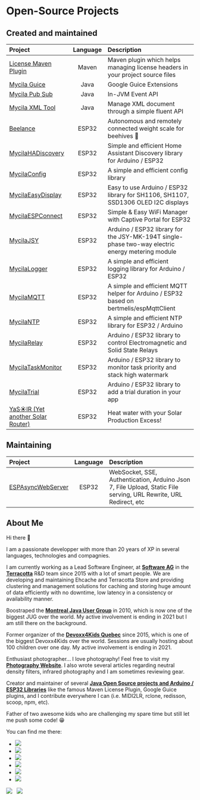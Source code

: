 # Open-Source Projects

## Created and maintained

| **Project**                                                        | **Language** | **Description**                                                                                  |
| :----------------------------------------------------------------- | :----------: | :----------------------------------------------------------------------------------------------- |
| [License Maven Plugin](https://oss.carbou.me/license-maven-plugin) |    Maven     | Maven plugin which helps managing license headers in your project source files                   |
| [Mycila Guice](https://oss.carbou.me/guice)                        |     Java     | Google Guice Extensions                                                                          |
| [Mycila Pub Sub](https://oss.carbou.me/pubsub)                     |     Java     | In-JVM Event API                                                                                 |
| [Mycila XML Tool](https://oss.carbou.me/xmltool)                   |     Java     | Manage XML document through a simple fluent API                                                  |
| [Beelance](https://oss.carbou.me/Beelance)                         |    ESP32     | Autonomous and remotely connected weight scale for beehives 🐝                                   |
| [MycilaHADiscovery](https://oss.carbou.me/MycilaHADiscovery)       |    ESP32     | Simple and efficient Home Assistant Discovery library for Arduino / ESP32                        |
| [MycilaConfig](https://oss.carbou.me/MycilaConfig)                 |    ESP32     | A simple and efficient config library                                                            |
| [MycilaEasyDisplay](https://oss.carbou.me/MycilaEasyDisplay)       |    ESP32     | Easy to use Arduino / ESP32 library for SH1106, SH1107, SSD1306 OLED I2C displays                |
| [MycilaESPConnect](https://oss.carbou.me/MycilaESPConnect)         |    ESP32     | Simple & Easy WiFi Manager with Captive Portal for ESP32                                         |
| [MycilaJSY](https://oss.carbou.me/MycilaJSY)                       |    ESP32     | Arduino / ESP32 library for the JSY-MK-194T single-phase two-way electric energy metering module |
| [MycilaLogger](https://oss.carbou.me/MycilaLogger)                 |    ESP32     | A simple and efficient logging library for Arduino / ESP32                                       |
| [MycilaMQTT](https://oss.carbou.me/MycilaMQTT)                     |    ESP32     | A simple and efficient MQTT helper for Arduino / ESP32 based on bertmelis/espMqttClient          |
| [MycilaNTP](https://oss.carbou.me/MycilaNTP)                       |    ESP32     | A simple and efficient NTP library for ESP32 / Arduino                                           |
| [MycilaRelay](https://oss.carbou.me/MycilaRelay)                   |    ESP32     | Arduino / ESP32 library to control Electromagnetic and Solid State Relays                        |
| [MycilaTaskMonitor](https://oss.carbou.me/MycilaTaskMonitor)       |    ESP32     | Arduino / ESP32 library to monitor task priority and stack high watermark                        |
| [MycilaTrial](https://oss.carbou.me/MycilaTrial)                   |    ESP32     | Arduino / ESP32 library to add a trial duration in your app                                      |
| [YaS☀️lR (Yet another Solar Router)](https://yasolr.carbou.me)     |    ESP32     | Heat water with your Solar Production Excess!                                                    |

## Maintaining

| **Project**                                                  | **Language** | **Description**                                                                                                  |
| :----------------------------------------------------------- | :----------: | :--------------------------------------------------------------------------------------------------------------- |
| [ESPAsyncWebServer](https://oss.carbou.me/ESPAsyncWebServer) |    ESP32     | WebSocket, SSE, Authentication, Arduino Json 7, File Upload, Static File serving, URL Rewrite, URL Redirect, etc |

## About Me

Hi there&nbsp;👋

I am a passionate developper with more than 20 years of XP in several languages, technologies and compagnies.

I am currently working as a Lead Software Engineer, at **[Software AG](https://github.com/SoftwareAG)** in the **[Terracotta](https://github.com/Terracotta-OSS)** R&D team since 2015 with a lot of smart people.
We are developing and maintaining Ehcache and Terracotta Store and providing clustering and management solutions for caching and storing huge amount of data efficiently with no downtime, low latency in a consistency or availability manner.

Boostraped the **[Montreal Java User Group](https://www.montreal-jug.org/)** in 2010, which is now one of the biggest JUG over the world.
My active involvement is ending in 2021 but I am still there on the background.

Former organizer of the **[Devoxx4Kids Quebec](http://www.devoxx4kids.org/quebec/)** since 2015, which is one of the biggest Devoxx4Kids over the world.
Sessions are usually hosting about 100 children over one day.
My active involvement is ending in 2021.

Enthusiast photographer... I love photography! Feel free to visit my **[Photography Website](https://www.mathieu.photography/)**.
I also wrote several articles regarding neutral density filters, infrared photography and I am sometimes reviewing gear.

Creator and maintainer of several **[Java Open Source projects and Arduino / ESP32 Libraries](https://oss.carbou.me/)** like the famous Maven License Plugin, Google Guice plugins, and I contribute everywhere I can (i.e. MIDI2LR, rclone, redisson, scoop, npm, etc).

Father of two awesome kids who are challenging my spare time but still let me push some code! 😁

You can find me there:

- [![](https://img.shields.io/badge/github-mathieucarbou-211F1F?logo=github&logoColor=white&style=flat-square)](https://github.com/mathieucarbou/)
- [![](https://img.shields.io/badge/github-oss-211F1F?logo=github&logoColor=white&style=flat-square)](https://oss.carbou.me)
- [![](https://img.shields.io/badge/linkedin-mathieucarbou-0072B1?logo=linkedin&style=flat-square)](https://www.linkedin.com/in/mathieucarbou/)
- [![](https://img.shields.io/badge/tumblr-mathieu.carbou.me-314d69?logo=tumblr&logoColor=white&style=flat-square)](https://mathieu.carbou.me/)
- [![](https://img.shields.io/badge/website-mathieu.photography-1BC?logo=react&logoColor=white&style=flat-square)](https://www.mathieu.photography/)
- [![](https://img.shields.io/badge/flickr-mathieucarbou-ff69b4?logo=flickr&style=flat-square)](https://www.flickr.com/photos/mathieucarbou/)

[![](https://github-readme-stats.vercel.app/api?username=mathieucarbou&show_icons=true&theme=dark#gh-dark-mode-only&count_private=true&include_all_commits=true)](https://github.com/mathieucarbou/) &nbsp; [![](https://github-readme-stats.vercel.app/api/top-langs/?username=mathieucarbou&layout=compact&show_icons=true&theme=dark#gh-dark-mode-only&count_private=true&include_all_commits=true)](https://github.com/mathieucarbou/)
